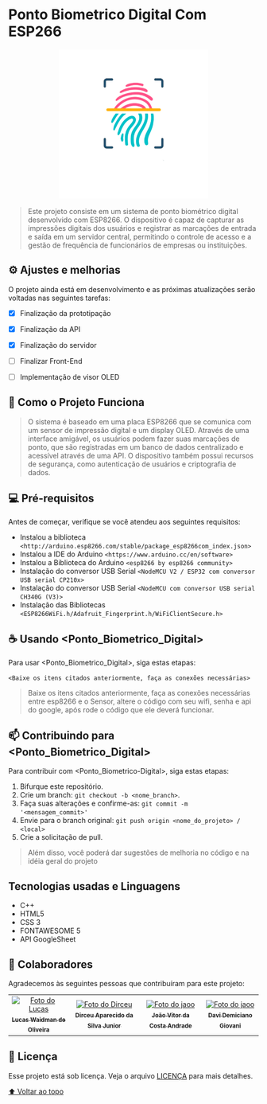 # Ponto Biometrico Digital Com ESP266


<p align="center"><img src="https://github.com/oliveeiralucas/PontoBiometrico/blob/main/favicon.png" weight="300px" height="300px" display="block" margin= "auto"></p>

> Este projeto consiste em um sistema de ponto biométrico digital desenvolvido com ESP8266. O dispositivo é capaz de capturar as impressões digitais dos usuários e registrar as marcações de entrada e saída em um servidor central, permitindo o controle de acesso e a gestão de frequência de funcionários de empresas ou instituições.

## ⚙️ Ajustes e melhorias

O projeto ainda está em desenvolvimento e as próximas atualizações serão voltadas nas seguintes tarefas:

- [x] Finalização da prototipação
- [x] Finalização da API
- [x] Finalização do servidor
- [ ] Finalizar Front-End
- [ ] Implementação de visor OLED


## 🔎 Como o Projeto Funciona 
> O sistema é baseado em uma placa ESP8266 que se comunica com um sensor de impressão digital e um display OLED. Através de uma interface amigável, os usuários podem fazer suas marcações de ponto, que são registradas em um banco de dados centralizado e acessível através de uma API. O dispositivo também possui recursos de segurança, como autenticação de usuários e criptografia de dados.


## 💻 Pré-requisitos

Antes de começar, verifique se você atendeu aos seguintes requisitos:

* Instalou a biblioteca `<http://arduino.esp8266.com/stable/package_esp8266com_index.json>`
* Instalou a IDE do Arduino `<https://www.arduino.cc/en/software>`
* Instalou a Biblioteca do Arduino `<esp8266 by esp8266 community>`
* Instalação do conversor USB Serial `<NodeMCU V2 / ESP32 com conversor USB serial CP210x>`
* Instalação do conversor USB Serial `<NodeMCU com conversor USB serial CH340G (V3)>`
* Instalação das Bibliotecas `<ESP8266WiFi.h/Adafruit_Fingerprint.h/WiFiClientSecure.h>`


## ☕ Usando <Ponto_Biometrico_Digital>

Para usar <Ponto_Biometrico_Digital>, siga estas etapas:

```
<Baixe os itens citados anteriormente, faça as conexões necessárias>
```
> Baixe os itens citados anteriormente, faça as conexões necessárias entre esp8266 e o Sensor, altere o código com seu wifi, senha e api do google, após rode o código que ele deverá funcionar.

## 📫 Contribuindo para <Ponto_Biometrico_Digital>

Para contribuir com <Ponto_Biometrico-Digital>, siga estas etapas:

1. Bifurque este repositório.
2. Crie um branch: `git checkout -b <nome_branch>`.
3. Faça suas alterações e confirme-as: `git commit -m '<mensagem_commit>'`
4. Envie para o branch original: `git push origin <nome_do_projeto> / <local>`
5. Crie a solicitação de pull.

> Além disso, você poderá dar sugestões de melhoria no código e na idéia geral do projeto

## Tecnologias usadas e Linguagens
* C++
* HTML5
* CSS 3
* FONTAWESOME 5
* API GoogleSheet


## 🤝 Colaboradores

Agradecemos às seguintes pessoas que contribuíram para este projeto:

<table>
  <tr>
    <td align="center">
      <a href="#">
        <img src="https://avatars.githubusercontent.com/u/124714081?v=4" width="100px;" alt="Foto do Lucas"/><br>
        <sub>
          <b>Lucas Waidman de Oliveira </b>
        </sub>
      </a>
    </td>
    <td align="center">
      <a href="#">
        <img src="https://media.licdn.com/dms/image/D4D03AQErt-4KkQTIAQ/profile-displayphoto-shrink_800_800/0/1677337899985?e=2147483647&v=beta&t=a2HP0rKSQy1L6XxQDuIKGiDVUQJ5l1lXWHlB2bhxPa8" width="100px;" alt="Foto do Dirceu"/><br>
        <sub>
          <b>Dirceu Aparecido da Silva Junior </b>
        </sub>
      </a>
    </td>
    <td align="center">
      <a href="#">
        <img src="https://avatars.githubusercontent.com/u/54957276?v=4" width="100px;" alt="Foto do jaoo"/><br>
        <sub>
          <b>João Vitor da Costa Andrade</b>
        </sub>
      </a>
    </td>
    <td align="center">
      <a href="#">
        <img src="https://media.licdn.com/dms/image/D4D03AQFLroVjynESvg/profile-displayphoto-shrink_200_200/0/1680563925083?e=1702512000&v=beta&t=oCbztRoBVcvYhGgpCV4yqj0WFrwU5JOpT3pT3ngzqYg" width="100px;" alt="Foto do jaoo"/><br>
        <sub>
          <b>Davi Demiciano Giovani</b>
        </sub>
      </a>
    </td>
  </tr>
</table>

## 📝 Licença

Esse projeto está sob licença. Veja o arquivo [LICENÇA](LICENSE.md) para mais detalhes.

[⬆ Voltar ao topo](#nome-do-projeto)<br>
